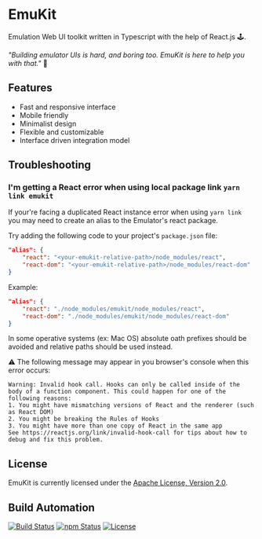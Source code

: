 # EmuKit

Emulation Web UI toolkit written in Typescript with the help of React.js 🕹️.

*"Building emulator UIs is hard, and boring too. EmuKit is here to help you with that."* 🤖

## Features

* Fast and responsive interface
* Mobile friendly
* Minimalist design
* Flexible and customizable
* Interface driven integration model

## Troubleshooting

### I'm getting a React error when using local package link `yarn link emukit`

If your're facing a duplicated React instance error when using `yarn link` you may need to create an alias to the Emulator's react package.

Try adding the following code to your project's `package.json` file:

```json
"alias": {
    "react": "<your-emukit-relative-path>/node_modules/react",
    "react-dom": "<your-emukit-relative-path>/node_modules/react-dom"
}
```

Example:

```json
"alias": {
    "react": "./node_modules/emukit/node_modules/react",
    "react-dom": "./node_modules/emukit/node_modules/react-dom"
}
```

In some operative systems (ex: Mac OS) absolute oath prefixes should be avoided and relative paths should be used instead.

⚠️ The following message may appear in you browser's console when this error occurs:

```text
Warning: Invalid hook call. Hooks can only be called inside of the body of a function component. This could happen for one of the following reasons:
1. You might have mismatching versions of React and the renderer (such as React DOM)
2. You might be breaking the Rules of Hooks
3. You might have more than one copy of React in the same app
See https://reactjs.org/link/invalid-hook-call for tips about how to debug and fix this problem.
```

## License

EmuKit is currently licensed under the [Apache License, Version 2.0](http://www.apache.org/licenses/).

## Build Automation

[![Build Status](https://github.com/joamag/emukit/workflows/Main%20Workflow/badge.svg)](https://github.com/joamag/emukit/actions)
[![npm Status](https://img.shields.io/npm/v/emukit.svg)](https://www.npmjs.com/package/emukit)
[![License](https://img.shields.io/badge/license-Apache%202.0-blue.svg)](https://www.apache.org/licenses/)
